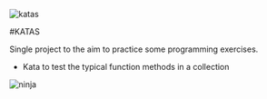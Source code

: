 ![katas](https://pbs.twimg.com/media/DOwB_dAX4AAQa7h.png)

#KATAS

Single project to the aim to practice some programming exercises.

* Kata to test the typical function methods in a collection



![ninja](https://www.drupal.org/files/project-images/Ninja_Happy800.png)


